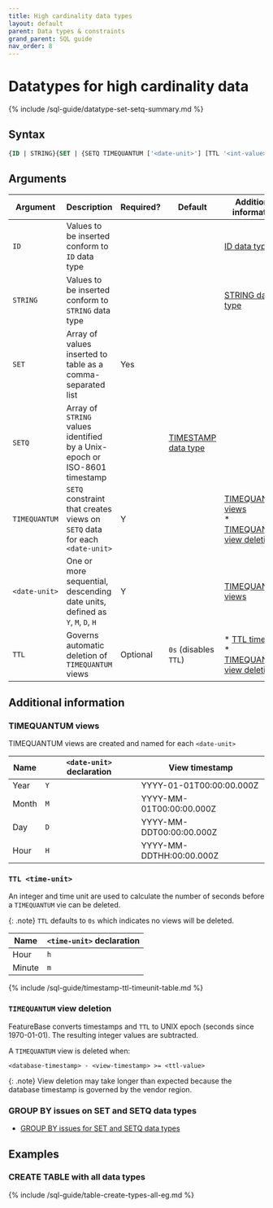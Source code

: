 ```yaml
---
title: High cardinality data types
layout: default
parent: Data types & constraints
grand_parent: SQL guide
nav_order: 8
---
```


# Datatypes for high cardinality data

{% include /sql-guide/datatype-set-setq-summary.md %}

## Syntax

```sql
{ID | STRING}{SET | {SETQ TIMEQUANTUM ['<date-unit>'] [TTL '<int-value><time-unit>']}}
```

## Arguments

| Argument | Description | Required? | Default | Additional information |
|---|---|---|---|---|
| `ID` | Values to be inserted conform to `ID` data type |  |  | [ID data type](/docs/sql-guide/data-types/data-type-id) |
| `STRING` | Values to be inserted conform to `STRING` data type |  |  | [STRING data type](/docs/sql-guide/data-types/data-type-string) |
| `SET` | Array of values inserted to table as a comma-separated list | Yes |  |
| `SETQ` | Array of `STRING` values identified by a Unix-epoch or ISO-8601 timestamp |  | [TIMESTAMP data type](/docs/sql-guide/data-types/data-type-timestamp) |
| `TIMEQUANTUM` | `SETQ` constraint that creates views on `SETQ` data for each `<date-unit>` | Y |  | [TIMEQUANTUM views](#timequantum-views)<br/>* [TIMEQUANTUM view deletion](#timequantum-view-deletion) |
| `<date-unit>` | One or more sequential, descending date units, defined as `Y`, `M`, `D`, `H` | Y |  | [TIMEQUANTUM views](#timequantum-views) |
| `TTL` | Governs automatic deletion of `TIMEQUANTUM` views | Optional | `0s` (disables `TTL`) | * [TTL time units](#ttl-time-unit)<br/>* [TIMEQUANTUM view deletion](#timequantum-view-deletion)|

## Additional information

### TIMEQUANTUM views

TIMEQUANTUM views are created and named for each `<date-unit>`

| Name | `<date-unit>` declaration | View timestamp |
|---|---|---|
| Year | `Y` | YYYY-01-01T00:00:00.000Z |
| Month | `M` | YYYY-MM-01T00:00:00.000Z |
| Day | `D` | YYYY-MM-DDT00:00:00.000Z |
| Hour | `H` | YYYY-MM-DDTHH:00:00.000Z |

### `TTL <time-unit>`

An integer and time unit are used to calculate the number of seconds before a `TIMEQUANTUM` vie can be deleted.

{: .note}
`TTL` defaults to `0s` which indicates no views will be deleted.

| Name | `<time-unit>` declaration |
|---|---|
| Hour | `h` |
| Minute | `m` |
{% include /sql-guide/timestamp-ttl-timeunit-table.md %}

### `TIMEQUANTUM` view deletion

FeatureBase converts timestamps and `TTL` to UNIX epoch (seconds since 1970-01-01). The resulting integer values are subtracted.

A `TIMEQUANTUM` view is deleted when:

```
<database-timestamp> - <view-timestamp> >= <ttl-value>
```

{: .note}
View deletion may take longer than expected because the database timestamp is governed by the vendor region.

### GROUP BY issues on SET and SETQ data types

* [GROUP BY issues for SET and SETQ data types](/docs/sql-guide/issues/select-groupby-flatten-set-setq)

## Examples

### CREATE TABLE with all data types

{% include /sql-guide/table-create-types-all-eg.md %}
